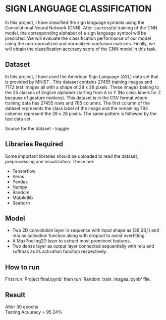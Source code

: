 # SIGN LANGUAGE CLASSIFICATION

In this project, I have classified the sign language symbols using the Convolutional Neural Network (CNN). After successful training of the CNN model, the corresponding alphabet of a sign language symbol will be predicted. We will evaluate the classification performance of our model using the non-normalized and normalized confusion matrices. Finally, we will obtain the classification accuracy score of the CNN model in this task.


## Dataset

In this project, I have used the American Sign Language (ASL) data set that is provided by MNIST . This dataset contains 27455 training images and 7172 test images all with a shape of 28 x 28 pixels. These images belong to the 25 classes of English alphabet starting from A to Y (No class labels for Z because of gesture motions). This dataset is in the CSV format where training data has 27455 rows and 785 columns. The first column of the dataset represents the class label of the image and the remaining 784 columns represent the 28 x 28 pixels. The same pattern is followed by the test data set.

Source for the dataset - kaggle


## Libraries Required

Some important libraries should be uploaded to read the dataset, preprocessing and visualization. These are:
- Tensorflow
- Keras
- Pandas
- Numpy
- Random
- Matplotlib
- Seaborn


## Model

- Two 2D convolution layer in sequence with input shape as (28,28,1) and relu as activation function along with dropout to avoid overfitting.
- A MaxPooling2D layer to extract most prominent features.
- Two dense layer as output layer connected sequentially with relu and softmax as its activation function respectively.


## How to run

First run 'Project final.ipynb' then run 'Random_train_images.ipynb' file.


## Result

After 30 epochs <br>
Testing  Acuuracy = 95.24%

